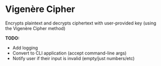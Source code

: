 # Vigenère Cipher

Encrypts plaintext and decrypts ciphertext with user-provided key (using the Vigenère Cipher method)

**TODO:**

- Add logging
- Convert to CLI application (accept command-line args)
- Notify user if their input is invalid (empty/just numbers/etc)